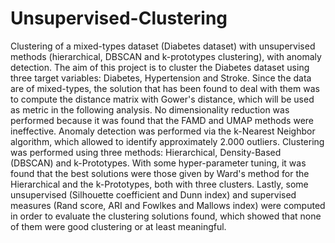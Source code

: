 # Unsupervised-Clustering
Clustering of a mixed-types dataset (Diabetes dataset) with unsupervised methods (hierarchical, DBSCAN and k-prototypes clustering), with anomaly detection.
The aim of this project is to cluster the Diabetes dataset using three target variables: Diabetes, Hypertension and Stroke. Since the data are of mixed-types, the solution that has been found to deal with them was to compute the distance matrix with Gower's distance, which will be used as metric in the following analysis. No dimensionality reduction was performed because it was found that the FAMD and UMAP methods were ineffective. Anomaly detection was performed via the k-Nearest Neighbor algorithm, which allowed to identify approximately 2.000 outliers. Clustering was performed using three methods: Hierarchical, Density-Based (DBSCAN) and k-Prototypes. With some hyper-parameter tuning, it was found that the best solutions were those given by Ward's method for the Hierarchical and the k-Prototypes, both with three clusters. Lastly, some unsupervised (Silhouette coefficient and Dunn index) and supervised measures (Rand score, ARI and Fowlkes and Mallows index) were computed in order to evaluate the clustering solutions found, which showed that none of them were good clustering or at least meaningful.
